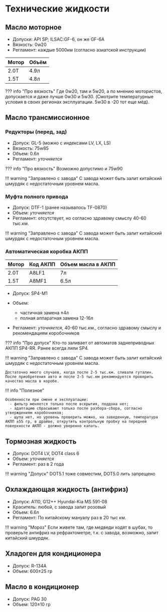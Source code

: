 # Технические жидкости
## Масло моторное

- Допуски: API SP; ILSAC:GF-6, он же GF-6A
- Вязкость: 0w20
- Регламент: каждые 5000км (согласно азиатской инструкции)

| Мотор | Объём |
|---|---|
| 2.0T | 4.9л |
| 1.5T | 4.8л |

??? info "Про вязкость"
    Где 0w20, там и 5w20, a по мнению мотористов, допускается и даже лучше 0w30 и 5w30. (Смотрите температурные условия в своих регионах эксплуатации. 5w30 в -20 тот еще мёд).

## Масло трансмиссионное
### Редукторы (перед, зад)

- Допуск: GL-5 (можно с индексами LV, LX, LS)
- Вязкость: 75w85
- Объем: 0.6л
- Регламент: *уточняется*

??? info "Про вязкость"
    Возможно допустимо и 75w90

!!! warning "Заправлено с завода"
    С завода может быть залит китайский шмурдяк с недостаточным уровнем масла. 

### Муфта полного привода
- Допуск: DTF-1 (ранее называлось TF-0870)
- Объем: *уточняется*
- Регламент: отсутствует, но согласно здравому смыслу 40-60 тыс.км. 

!!! warning "Заправлено с завода"
    С завода может быть залит китайский шмурдяк с недостаточным уровнем масла. 

### Автоматическая коробка АКПП

| Мотор | Код АКПП | Объем масла в АКПП |
|---|---|---|
| 2.0T | A8LF1 | 7л |
| 1.5T | A8MF1 | 6.5л |

- Допуск: SP4-M1
- Объем: 

    - частичная замена ±4л
    - полная аппаратная замена 12-16л

- Регламент: *уточняется*, 40-60 тыс.км., согласно здравому смыслу и рекомендациям коробочников
  
??? info "Про допуск"
    Кто-то заливает от автоматов заднеприводных АКПП SP4-RR. Ранее всегда лили SP4.

!!! warning "Заправлено с завода"
    С завода может быть залит китайский шмурдяк с недостаточным уровнем масла. 
    
    Достаточно много случаев, когда после 2-5 тыс.км. сливали гуталин. После приобретения авто и после 2-5 тыс.км рекомендуется проверить качество масла в коробе.

!!! info "Полезное"
    
    Особенности при смене и эксплуатации: 
      - фильтр меняется только после вскрытия, поддона нет;
      - адаптацию сбрасывают только после разбора-сбора, согласно утверждениям коробочников;
      - щупа нет, но уровень проверить можно, на заведенную, температура АКПП ±55 гр, в драйве, открутить контрольную пробку на передней поверхности АКПП - должно уверенно капать.

## Тормозная жидкость

- Допуск: DOT4 LV, DOT4 class 6
- Объем: *уточняется*
- Регламент: раз в 2 года

!!! warning "Допуск"
    DOT5.1 тоже совместим, DOT5.0 лить запрещено

## Охлаждающая жидкость (антифриз)

- Допуск: А110, G12++ Hyundai-Kia MS 591-08
- Краситель: любой, с завода залит розовый
- Объем: 6.6л 
- Регламент: По китайскому мануалу раз в 20 тыс км.

!!! warning "Мороз"
    Если живете там, где медведи ходят в шубах, то проверьте антифриз на рефрактометре, т.к. с завода, возможно, залит китайский шмурдяк.

## Хладоген для кондиционера

- Допуск: R-134A
- Объем: 600±25 гр

## Масло в кондиционер

- Допуск: PAG 30
- Объем: 120±10 гр
